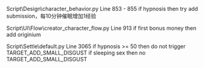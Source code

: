 Script\Design\character_behavior.py
Line 853 - 855
if hypnosis then try add submission，每10分钟催眠增加1经验

Script\UI\Flow\creator_character_flow.py
Line 913
if first bonus money then add originium

Script\Settle\default.py
Line 3065
if hypnosis >= 50 then do not trigger TARGET_ADD_SMALL_DISGUST 
if sleeping sex then no TARGET_ADD_SMALL_DISGUST